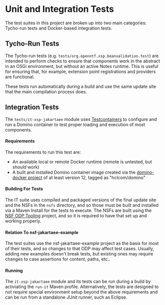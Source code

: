 # Unit and Integration Tests

The test suites in this project are broken up into two main categories: Tycho-run tests and Docker-based integration tests.

## Tycho-Run Tests

The Tycho-run tests (e.g. `tests/org.openntf.xsp.beanvalidation.test`) are intended to perform checks to ensure that components work in the abstract in an OSGi environment, but without an active Notes runtime. This is useful for ensuring that, for example, extension point registrations and providers are functional.

These tests run automatically during a build and use the same update site that the main compilation process does.

## Integration Tests

The `tests/it-xsp-jakartaee` module uses [Testcontainers](https://www.testcontainers.org) to configure and run a Domino container to test proper loading and execution of most components.

#### Requirements

The requirements to run this test are:

- An available local or remote Docker runtime (remote is untested, but _should_ work)
- A built and installed Domino container image created via the [domino-docker project](https://github.com/IBM/domino-docker) of at least version 12, tagged as "hclcom/domino"

#### Building For Tests

The IT suite uses compiled and packaged versions of the final update site and the NSFs in the `nsfs` directory, and so those must be built and installed via a Maven Install for the tests to execute. The NSFs are built using the [NSF ODP Tooling](https://github.com/OpenNTF/org.openntf.nsfodp) project, and so it is required to have that set up and working properly.

#### Relation To nsf-jakartaee-example

The test suites use the nsf-jakartaee-example project as the basis for most of their tests, and so changes to that ODP may affect test cases. Usually, adding new examples doesn't break tests, but existing ones may require changes to case assertions for content, paths, etc..

#### Running

The `it-xsp-jakartaee` module and its tests can be run during a build by activiating the `run-it` Maven profile. Alternatively, the tests are designed to not require special environment setup beyond the above requirements and can be run from a standalone JUnit runner, such as Eclipse.